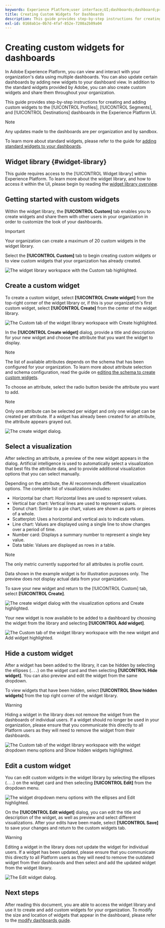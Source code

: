 ```yaml
---
keywords: Experience Platform;user interface;UI;dashboards;dashboard;profiles;segments;destinations;license usage;widgets;metrics;
title: Creating Custom Widgets for Dashboards
description: This guide provides step-by-step instructions for creating custom widgets for use in Adobe Experience Platform dashboards.
exl-id: 0168ab1e-0b7d-4faf-852e-7208a2b09a04
---
```

# Creating custom widgets for dashboards

In Adobe Experience Platform, you can view and interact with your organization's data using multiple dashboards. You can also update certain dashboards by adding new widgets to your dashboard view. In addition to the standard widgets provided by Adobe, you can also create custom widgets and share them throughout your organization. 

This guide provides step-by-step instructions for creating and adding custom widgets to the [!UICONTROL Profiles], [!UICONTROL Segments], and [!UICONTROL Destinations] dashboards in the Experience Platform UI.

>[!NOTE]
>
>Any updates made to the dashboards are per organization and by sandbox.

To learn more about standard widgets, please refer to the guide for [adding standard widgets to your dashboards](standard-widgets.md).

## Widget library {#widget-library}

This guide requires access to the [!UICONTROL Widget library] within Experience Platform. To learn more about the widget library, and how to access it within the UI, please begin by reading the [widget library overview](widget-library.md).

## Getting started with custom widgets

Within the widget library, the **[!UICONTROL Custom]** tab enables you to create widgets and share them with other users in your organization in order to customize the look of your dashboards. 

>[!IMPORTANT]
>
>Your organization can create a maximum of 20 custom widgets in the widget library.

Select the **[!UICONTROL Custom]** tab to begin creating custom widgets or to view custom widgets that your organization has already created. 

![The widget library workspace with the Custom tab highlighted.](../images/customization/custom-widgets.png)

## Create a custom widget

To create a custom widget, select **[!UICONTROL Create widget]** from the top-right corner of the widget library or, if this is your organization's first custom widget, select **[!UICONTROL Create]** from the center of the widget library. 

![The Custom tab of the widget library workspace with Create highlighted.](../images/customization/create-widget.png)

In the **[!UICONTROL Create widget]** dialog, provide a title and description for your new widget and choose the attribute that you want the widget to display. 

>[!NOTE]
>
>The list of available attributes depends on the schema that has been configured for your organization. To learn more about attribute selection and schema configuration, read the guide on [editing the schema to create custom widgets](edit-schema.md).

To choose an attribute, select the radio button beside the attribute you want to add.

>[!NOTE]
>
>Only one attribute can be selected per widget and only one widget can be created per attribute. If a widget has already been created for an attribute, the attribute appears grayed out.

![The create widget dialog.](../images/customization/create-widget-dialog.png)

## Select a visualization

After selecting an attribute, a preview of the new widget appears in the dialog. Artificial intelligence is used to automatically select a visualization that best fits the attribute data, and to provide additional visualization options that you can select manually. 

Depending on the attribute, the AI recommends different visualization options. The complete list of visualizations includes:

* Horizontal bar chart: Horizontal lines are used to represent values.
* Vertical bar chart: Vertical lines are used to represent values.
* Donut chart: Similar to a pie chart, values are shown as parts or pieces of a whole.
* Scatterplot: Uses a horizontal and vertical axis to indicate values.
* Line chart: Values are displayed using a single line to show changes over a period of time.
* Number card: Displays a summary number to represent a single key value.
* Data table: Values are displayed as rows in a table.

>[!NOTE]
>
>The only metric currently supported for all attributes is profile count. 
>
>Data shown in the example widget is for illustration purposes only. The preview does not display actual data from your organization.

To save your new widget and return to the [!UICONTROL Custom] tab, select **[!UICONTROL Create]**. 

![The create widget dialog with the visualization options and Create highlighted.](../images/customization/create-widget-select-attribute.png)

Your new widget is now available to be added to a dashboard by choosing the widget from the library and selecting **[!UICONTROL Add widget]**.

![The Custom tab of the widget library workspace with the new widget and Add widget highlighted.](../images/customization/custom-widgets-new.png)

## Hide a custom widget

After a widget has been added to the library, it can be hidden by selecting the ellipses (`...`) on the widget card and then selecting **[!UICONTROL Hide widget]**. You can also preview and edit the widget from the same dropdown.

To view widgets that have been hidden, select **[!UICONTROL Show hidden widgets]** from the top right corner of the widget library.

>[!WARNING]
>
>Hiding a widget in the library does not remove the widget from the dashboards of individual users. If a widget should no longer be used in your organization, please ensure that you communicate this directly to all Platform users as they will need to remove the widget from their dashboards.

![The Custom tab of the widget library workspace with the widget dropdown menu options and Show hidden widgets highlighted.](../images/customization/hide-widget.png)

## Edit a custom widget

You can edit custom widgets in the widget library by selecting the ellipses (`...`) on the widget card and then selecting **[!UICONTROL Edit]** from the dropdown menu. 

![The widget dropdown menu options with the ellipses and Edit highlighted.](../images/customization/custom-widget-edit.png)

On the **[!UICONTROL Edit widget]** dialog, you can edit the title and description of the widget, as well as preview and select different visualizations. After your edits have been made, select **[!UICONTROL Save]** to save your changes and return to the custom widgets tab.

>[!WARNING]
>
>Editing a widget in the library does not update the widget for individual users. If a widget has been updated, please ensure that you communicate this directly to all Platform users as they will need to remove the outdated widget from their dashboards and then select and add the updated widget from the widget library.

![The Edit widget dialog.](../images/customization/edit-widget.png)

## Next steps

After reading this document, you are able to access the widget library and use it to create and add custom widgets for your organization. To modify the size and location of widgets that appear in the dashboard, please refer to the [modify dashboards guide](modify.md).
